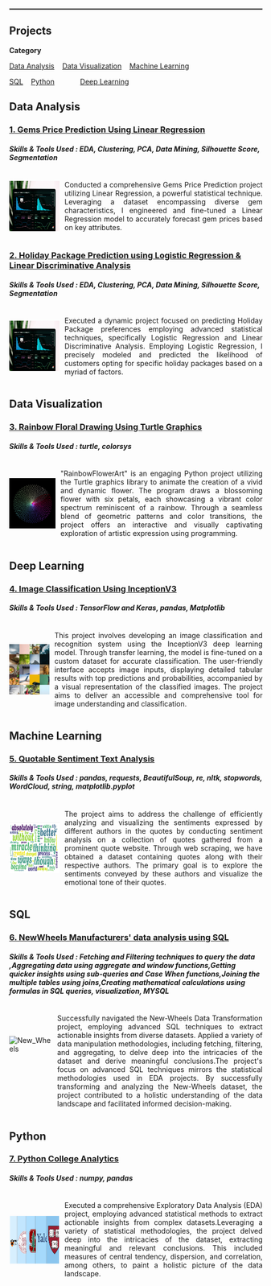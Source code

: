<p> 
<br>
<hr style="border: .1px solid grey;">
</p>

## Projects
**Category**

[Data Analysis](#data-analysis)  &nbsp;&nbsp;&nbsp;[Data Visualization](#data-visualization) &nbsp;&nbsp;&nbsp;[Machine Learning](#machine-learning)

[SQL](#SQL)  &nbsp;&nbsp;&nbsp;[Python](#python) &nbsp;&nbsp;&nbsp;&nbsp;&nbsp;&nbsp;&nbsp;&nbsp;&nbsp;&nbsp;&nbsp;&nbsp;[Deep Learning](#deeplearning)

## Data Analysis
### [1. Gems Price Prediction Using Linear Regression](https://link-to-your-project) 
##### Skills & Tools Used : EDA, Clustering, PCA, Data Mining, Silhouette Score, Segmentation

<div style="display:flex; align-items:center;">
  <img src="assets/dv.jpg" alt="Description of the image" style="width:100px; height:100px; margin-right:10px; vertical-align:middle;">
<p align="justify" style="vertical-align:middle;"> Conducted a comprehensive Gems Price Prediction project utilizing Linear Regression, a powerful statistical technique. Leveraging a dataset encompassing diverse gem characteristics, I engineered and fine-tuned a Linear Regression model to accurately forecast gem prices based on key attributes. </p>
</div>

### [2. Holiday Package Prediction using Logistic Regression & Linear Discriminative Analysis](https://link-to-your-project) 
##### Skills & Tools Used : EDA, Clustering, PCA, Data Mining, Silhouette Score, Segmentation

<div style="display:flex; align-items:center;">
  <img src="assets/dv.jpg" alt="Description of the image" style="width:100px; height:100px; margin-right:10px; vertical-align:middle;">
  <p align="justify" style="vertical-align:middle;">Executed a dynamic project focused on predicting Holiday Package preferences employing advanced statistical techniques, specifically Logistic Regression and Linear Discriminative Analysis. Employing Logistic Regression, I precisely modeled and predicted the likelihood of customers opting for specific holiday packages based on a myriad of factors.</p>
</div>

## Data Visualization
### [3. Rainbow Floral Drawing Using Turtle Graphics](https://sindujasivan.github.io/TurtleGraphicsFloral/) 
##### Skills & Tools Used : turtle, colorsys

<div style="display:flex; align-items:center;">
  <img src="assets/Turtle_Floral.png" alt="Description of the image" style="width:100px; height:100px; margin-right:10px; vertical-align:middle;">
<p align="justify" style="vertical-align:middle;"> "RainbowFlowerArt" is an engaging Python project utilizing the Turtle graphics library to animate the creation of a vivid and dynamic flower. The program draws a blossoming flower with six petals, each showcasing a vibrant color spectrum reminiscent of a rainbow. Through a seamless blend of geometric patterns and color transitions, the project offers an interactive and visually captivating exploration of artistic expression using programming. </p>
</div>

## Deep Learning
### [4. Image Classification Using InceptionV3](https://sindujasivan.github.io/pretrained-inceptionv3-image-classification/) 
##### Skills & Tools Used : TensorFlow and Keras, pandas, Matplotlib

<div style="display:flex; align-items:center;">
  <img src="assets/Picture_recognition.jpg" alt="Description of the image" style="width:100px; height:100px; margin-right:10px; vertical-align:middle;">
<p align="justify" style="vertical-align:middle;">This project involves developing an image classification and recognition system using the InceptionV3 deep learning model. Through transfer learning, the model is fine-tuned on a custom dataset for accurate classification. The user-friendly interface accepts image inputs, displaying detailed tabular results with top predictions and probabilities, accompanied by a visual representation of the classified images. The project aims to deliver an accessible and comprehensive tool for image understanding and classification. </p>
</div>

## Machine Learning 
### [5. Quotable Sentiment Text Analysis](https://sindujasivan.github.io/Quotable-Sentiment-Analysis/) 
##### Skills & Tools Used : pandas, requests, BeautifulSoup, re, nltk, stopwords, WordCloud, string, matplotlib.pyplot

<div style="display:flex; align-items:center;">
  <img src="assets/wordcloud.png" alt="WordCloud image" style="width:100px; height:100px; margin-right:10px; vertical-align:middle;">
<p align="justify" style="vertical-align:middle;"> The project aims to address the challenge of efficiently analyzing and visualizing the sentiments expressed by different authors in the quotes by conducting sentiment analysis on a collection of quotes gathered from a prominent quote website. Through web scraping, we have obtained a dataset containing quotes along with their respective authors. The primary goal is to explore the sentiments conveyed by these authors and visualize the emotional tone of their quotes. </p>
</div>

## SQL
### [6. NewWheels Manufacturers' data analysis using SQL]([https://link-to-your-project](https://sindujasivan.github.io/NewWheelsDataTransformationUsingSQL/)) 
##### Skills & Tools Used : Fetching and Filtering techniques to query the data ,Aggregating data using aggregate and window functions,Getting quicker insights using sub-queries and Case When functions,Joining the multiple tables using joins,Creating mathematical calculations using formulas in SQL queries, visualization, MYSQL

<div style="display:flex; align-items:center;">
  <img src="assets/newwheels.png" alt="New_Wheels" style="width:100px; height:100px; margin-right:10px; vertical-align:middle;">
<p align="justify" style="vertical-align:middle;"> Successfully navigated the New-Wheels Data Transformation project, employing advanced SQL techniques to extract actionable insights from diverse datasets. Applied a variety of data manipulation methodologies, including fetching, filtering, and aggregating, to delve deep into the intricacies of the dataset and derive meaningful conclusions.The project's focus on advanced SQL techniques mirrors the statistical methodologies used in EDA projects. By successfully transforming and analyzing the New-Wheels dataset, the project contributed to a holistic understanding of the data landscape and facilitated informed decision-making. </p>
</div>

## Python
### [7. Python College Analytics](https://sindujasivan.github.io/Python-College-Analytics/)
##### Skills & Tools Used : numpy, pandas

<div style="display:flex; align-items:center;">
  <img src="assets/Forbes_College_Image_2019.png" alt="Forbes College Image" style="width:100px; height:100px; margin-right:10px; vertical-align:middle;">
<p align="justify" style="vertical-align:middle;"> Executed a comprehensive Exploratory Data Analysis (EDA) project, employing advanced statistical methods to extract actionable insights from complex datasets.Leveraging a variety of statistical methodologies, the project delved deep into the intricacies of the dataset, extracting meaningful and relevant conclusions. This included measures of central tendency, dispersion, and correlation, among others, to paint a holistic picture of the data landscape. </p>
</div>

